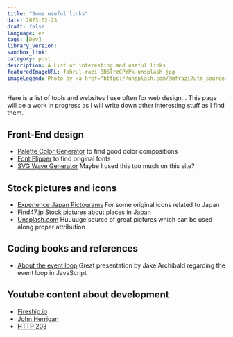 ```yaml
---
title: "Some useful links"
date: 2023-02-23
draft: false
language: en
tags: [Dev]
library_version:
sandbox_link:
category: post
description: A List of interesting and useful links
featuredImageURL: fahrul-razi-BR6lrzCPYPk-unsplash.jpg
imageLegend: Photo by <a href="https://unsplash.com/@mfrazi?utm_source=unsplash&utm_medium=referral&utm_content=creditCopyText">Fahrul Razi</a> on <a href="https://unsplash.com/photos/BR6lrzCPYPk?utm_source=unsplash&utm_medium=referral&utm_content=creditCopyText">Unsplash</a>
---
```


Here is a list of tools and websites I use often for web design...
This page will be a work in progress as I will write down other interesting stuff as I find them.

## Front-End design

* [Palette Color Generator](https://coolors.co/palettes/trending) to find good color compositions
* [Font Flipper](https://fontflipper.com/upload) to find original fonts
* [SVG Wave Generator](https://svgwave.in/) Maybe I used this too much on this site?

## Stock pictures and icons
* [Experience Japan Pictograms](https://experience-japan.info) For some original icons related to Japan
* [Find47.jp](https://find47.jp) Stock pictures about places in Japan
* [Unsplash.com](https://unsplash.com) Huuuuge source of great pictures which can be used along proper attribution

## Coding books and references
* [About the event loop](https://www.youtube.com/watch?v=cCOL7MC4Pl0) Great presentation by Jake Archibald regarding the event loop in JavaScript


## Youtube content about development
* [Fireship.io](https://www.youtube.com/@Fireship)
* [John Herrigan](https://www.youtube.com/@jherr)
* [HTTP 203](https://www.youtube.com/watch?v=xl9R8aTOW_I)